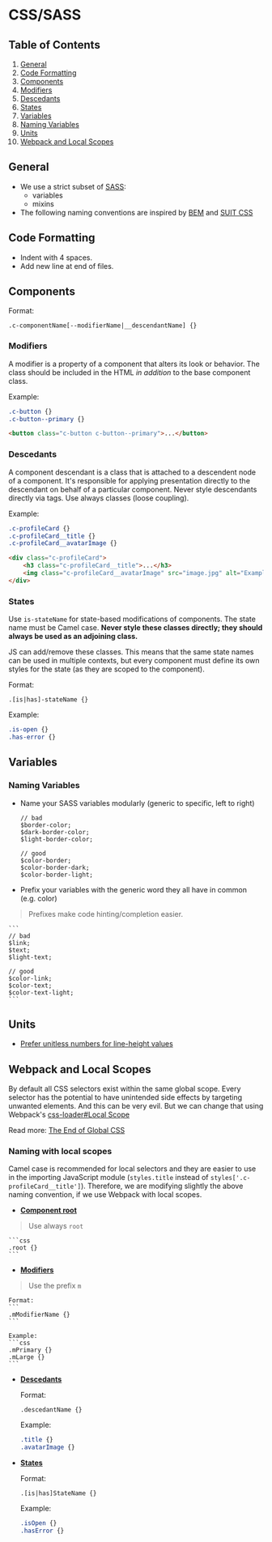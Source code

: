 # CSS/SASS

## Table of Contents

1. [General](#general)
1. [Code Formatting](#code-formatting)
1. [Components](#components)
  1. [Modifiers](#modifiers)
  1. [Descedants](#descedants)
  1. [States](#states)
1. [Variables](#variables)
  1. [Naming Variables](#naming-variables)
1. [Units](#units)
1. [Webpack and Local Scopes](#webpack-and-local-scopes)

## General
  - We use a strict subset of [SASS](http://sass-lang.com/):
    - variables
    - mixins
  - The following naming conventions are inspired by [BEM](https://en.bem.info/method/definitions/) and [SUIT CSS](https://github.com/suitcss/suit/blob/master/doc/naming-conventions.md)

## Code Formatting
  - Indent with 4 spaces.
  - Add new line at end of files.

## Components
  Format:
  ```
  .c-componentName[--modifierName|__descendantName] {}
  ```

### Modifiers
  A modifier is a property of a component that alters its look or behavior. The class should be included in the HTML *in addition* to the base component class.

  Example:
  ```css
  .c-button {}
  .c-button--primary {}
  ```
  
  ```html
  <button class="c-button c-button--primary">...</button>
  ```

### Descedants
  A component descendant is a class that is attached to a descendent node of a component. It's responsible for applying presentation directly to the descendant on behalf of a particular component. Never style descendants directly via tags. Use always classes (loose coupling).

  Example:
  ```css
  .c-profileCard {}
  .c-profileCard__title {}
  .c-profileCard__avatarImage {}
  ```

  ```html
  <div class="c-profileCard">
      <h3 class="c-profileCard__title">...</h3>
      <img class="c-profileCard__avatarImage" src="image.jpg" alt="Example" />
  </div>
  ```

### States
  Use `is-stateName` for state-based modifications of components. The state name must be Camel case. **Never style these classes directly; they should always be used as an adjoining class.**

  JS can add/remove these classes. This means that the same state names can be used in multiple contexts, but every component must define its own styles for the state (as they are scoped to the component).

  Format:
  ```
  .[is|has]-stateName {}
  ```

  Example:
  ```css
  .is-open {}
  .has-error {}
  ```

## Variables
  
### Naming Variables
  - Name your SASS variables modularly (generic to specific, left to right)

    ```
    // bad
    $border-color;
    $dark-border-color;
    $light-border-color;

    // good
    $color-border;
    $color-border-dark;
    $color-border-light;
    ```

  - Prefix your variables with the generic word they all have in common (e.g. color)
  > Prefixes make code hinting/completion easier.


    ```
    // bad
    $link;
    $text;
    $light-text;
    
    // good
    $color-link;
    $color-text;
    $color-text-light;
    ```

## Units

  - [Prefer unitless numbers for line-height values](https://developer.mozilla.org/en-US/docs/Web/CSS/line-height#Prefer_unitless_numbers_for_line-height_values)

## Webpack and Local Scopes
  By default all CSS selectors exist within the same global scope. Every selector has the potential to have unintended side effects by targeting unwanted elements. And this can be very evil. But we can change that using Webpack's [css-loader#Local Scope](https://github.com/webpack/css-loader#local-scope)

  Read more: [The End of Global CSS](https://medium.com/seek-ui-engineering/the-end-of-global-css-90d2a4a06284)

### Naming with local scopes
  Camel case is recommended for local selectors and  they are easier to use in the importing JavaScript module (`styles.title` instead of `styles['.c-profileCard__title']`). Therefore, we are modifying slightly the above naming convention, if we use Webpack with local scopes.

  - **[Component root](#components)**
  > Use always `root`

    ```css
    .root {}
    ```

  - **[Modifiers](#modifiers)**
  > Use the prefix `m`

    Format: 
    ```
    .mModifierName {}
    ```

    Example:
    ```css
    .mPrimary {}
    .mLarge {}
    ```
    
  - **[Descedants](#descedants)**
    
    Format: 
    ```
    .descedantName {}
    ```

    Example:
    ```css
    .title {}
    .avatarImage {}
    ```

  - **[States](#states)**
  
    Format: 
    ```
    .[is|has]StateName {}
    ```

    Example:
    ```css
    .isOpen {}
    .hasError {}
    ```
